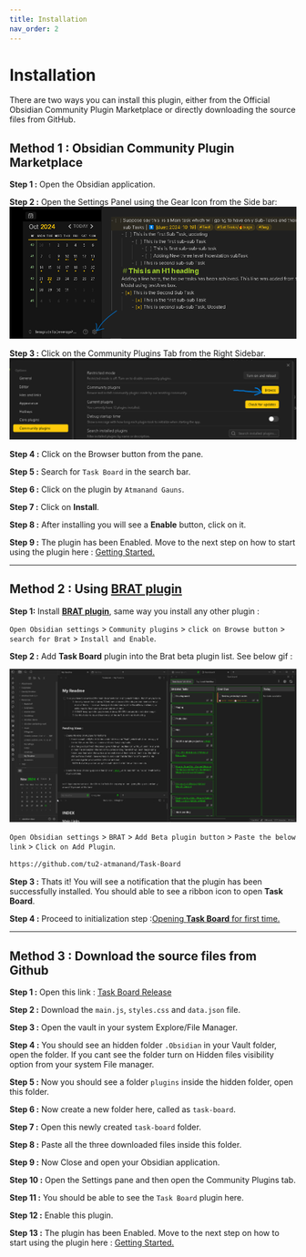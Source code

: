```yaml
---
title: Installation
nav_order: 2
---
```


# Installation

There are two ways you can install this plugin, either from the Official Obsidian Community Plugin Marketplace or directly downloading the source files from GitHub.

## Method 1 : Obsidian Community Plugin Marketplace

**Step 1 :** Open the Obsidian application.

**Step 2 :** Open the Settings Panel using the Gear Icon from the Side bar:
![Open Settings Panel](../assets/OpenSettingsPanel.png)

**Step 3 :** Click on the Community Plugins Tab from the Right Sidebar.
![alt text](../assets/CommunityBrowseButton.png)

**Step 4 :** Click on the Browser button from the pane.

**Step 5 :** Search for `Task Board` in the search bar.

**Step 6 :** Click on the plugin by `Atmanand Gauns`.

**Step 7 :** Click on **Install**.

**Step 8 :** After installing you will see a **Enable** button, click on it.

**Step 9 :** The plugin has been Enabled. Move to the next step on how to start using the plugin here : [Getting Started.](Getting_Started.md)

---

## Method 2 : Using [BRAT plugin](https://github.com/TfTHacker/obsidian42-brat)

**Step 1:** Install [**BRAT plugin**](obsidian://show-plugin?id=obsidian42-brat), same way you install any other plugin :

`Open Obsidian settings` > `Community plugins` > `click on Browse button` > `search for Brat` > `Install and Enable`.

**Step 2 :** Add **Task Board** plugin into the Brat beta plugin list. See below gif :

![Installation using BRAT](../assets/InstallInBRAT.gif)

`Open Obsidian settings` > `BRAT` > `Add Beta plugin button` > `Paste the below link` > `Click on Add Plugin`.

```md
https://github.com/tu2-atmanand/Task-Board
```

**Step 3 :** Thats it! You will see a notification that the plugin has been successfully installed. You should able to see a ribbon icon to open **Task Board**.

**Step 4 :** Proceed to initialization step :[Opening **Task Board** for first time.](Getting_Started.md#step-1--opening-the-task-board)

---

## Method 3 : Download the source files from Github

**Step 1 :** Open this link : [Task Board Release]()

**Step 2 :** Download the `main.js`, `styles.css` and `data.json` file.

**Step 3 :** Open the vault in your system Explore/File Manager.

**Step 4 :** You should see an hidden folder `.Obsidian` in your Vault folder, open the folder. If you cant see the folder turn on Hidden files visibility option from your system File manager.

**Step 5 :** Now you should see a folder `plugins` inside the hidden folder, open this folder.

**Step 6 :** Now create a new folder here, called as `task-board`.

**Step 7 :** Open this newly created `task-board` folder.

**Step 8 :** Paste all the three downloaded files inside this folder.

**Step 9 :** Now Close and open your Obsidian application.

**Step 10 :** Open the Settings pane and then open the Community Plugins tab.

**Step 11 :** You should be able to see the `Task Board` plugin here.

**Step 12 :** Enable this plugin.

**Step 13 :** The plugin has been Enabled. Move to the next step on how to start using the plugin here : [Getting Started.](Getting_Started.md)
